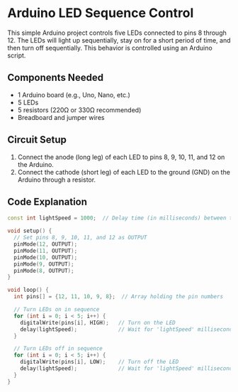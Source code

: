 # Arduino LED Sequence Control

This simple Arduino project controls five LEDs connected to pins 8 through 12. The LEDs will light up sequentially, stay on for a short period of time, and then turn off sequentially. This behavior is controlled using an Arduino script.

## Components Needed
- 1 Arduino board (e.g., Uno, Nano, etc.)
- 5 LEDs
- 5 resistors (220Ω or 330Ω recommended)
- Breadboard and jumper wires

## Circuit Setup
1. Connect the anode (long leg) of each LED to pins 8, 9, 10, 11, and 12 on the Arduino.
2. Connect the cathode (short leg) of each LED to the ground (GND) on the Arduino through a resistor.

## Code Explanation

```cpp
const int lightSpeed = 1000;  // Delay time (in milliseconds) between turning LEDs on/off

void setup() {
  // Set pins 8, 9, 10, 11, and 12 as OUTPUT
  pinMode(12, OUTPUT);
  pinMode(11, OUTPUT);
  pinMode(10, OUTPUT);
  pinMode(9, OUTPUT);
  pinMode(8, OUTPUT);
}

void loop() {
  int pins[] = {12, 11, 10, 9, 8};  // Array holding the pin numbers

  // Turn LEDs on in sequence
  for (int i = 0; i < 5; i++) {
    digitalWrite(pins[i], HIGH);   // Turn on the LED
    delay(lightSpeed);             // Wait for 'lightSpeed' milliseconds
  }

  // Turn LEDs off in sequence
  for (int i = 0; i < 5; i++) {
    digitalWrite(pins[i], LOW);    // Turn off the LED
    delay(lightSpeed);             // Wait for 'lightSpeed' milliseconds
  }
}
